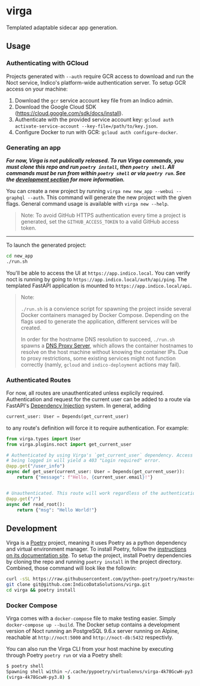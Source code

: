 # virga

Templated adaptable sidecar app generation.

## Usage

### Authenticating with GCloud

Projects generated with `--auth` require GCR access to download and run the Noct service, Indico's platform-wide authentication server. To setup GCR access on your machine:

1. Download the `gcr` service account key file from an Indico admin.
2. Download the Google Cloud SDK (<https://cloud.google.com/sdk/docs/install>).
3. Authenticate with the provided service account key: `gcloud auth activate-service-account --key-file=/path/to/key.json`.
4. Configure Docker to run with GCR: `gcloud auth configure-docker`.

### Generating an app

**_For now, Virga is not publically released. To run Virga commands, you must clone this repo and run `poetry install`, then `poetry shell`. All commands must be run from within `poetry shell` or via `poetry run`. See the [development section](#development) for more information._**

You can create a new project by running `virga new new_app --webui --graphql --auth`. This command will generate the new project with the given flags. General command usage is available with `virga new --help`.

> Note: To avoid GitHub HTTPS authentication every time a project is generated, set the `GITHUB_ACCESS_TOKEN` to a valid GitHub access token.

---

To launch the generated project:

```sh
cd new_app
./run.sh
```

You'll be able to access the UI at `https://app.indico.local`. You can verify noct is running by going to `https://app.indico.local/auth/api/ping`. The templated FastAPI application is mounted to `https://app.indico.local/api`.

> Note:
>
> `./run.sh` is a convience script for spawning the project inside several Docker containers managed by Docker Compose. Depending on the flags used to generate the application, different services will be created.
>
> In order for the hostname DNS resolution to succeed, `./run.sh` spawns a [DNS Proxy Server](https://mageddo.github.io/dns-proxy-server/latest/en/), which allows the container hostnames to resolve on the host machine without knowing the container IPs. Due to proxy restrictions, some existing services might not function correctly (namly, `gcloud` and `indico-deployment` actions may fail).

### Authenticated Routes

For now, all routes are unauthenticated unless explicily required. Authentication and request for the current user can be added to a route via FastAPI's [Dependency Injection](https://fastapi.tiangolo.com/tutorial/dependencies/?h=depends) system. In general, adding

```python
current_user: User = Depends(get_current_user)
```

to any route's definition will force it to require authentication. For example:

```python
from virga.types import User
from virga.plugins.noct import get_current_user

# Authenticated by using Virga's `get_current_user` dependency. Access to `/user_info` without
# being logged in will yield a 403 "Login required" error.
@app.get("/user_info")
async def get_user(current_user: User = Depends(get_current_user)):
    return {"message": f"Hello, {current_user.email}!"}


# Unauthenticated. This route will work regardless of the authentication state of the app.
@app.get("/")
async def read_root():
    return {"msg": "Hello World!"}
```

## Development

Virga is a [Poetry](https://python-poetry.org/) project, meaning it uses Poetry as a python dependency and virtual environment manager. To install Poetry, follow the [instructions on its documentation site](https://python-poetry.org/docs/). To setup the project, install Poetry dependencies by cloning the repo and running `poetry install` in the project directory. Combined, those command will look like the followin:

```sh
curl -sSL https://raw.githubusercontent.com/python-poetry/poetry/master/get-poetry.py | python -
git clone git@github.com:IndicoDataSolutions/virga.git
cd virga && poetry install
```

### Docker Compose

Virga comes with a `docker-compose` file to make testing easier. Simply `docker-compose up --build`. The Docker setup contains a development version of Noct running an PostgreSQL 9.6.x server running on Alpine, reachable at `http://noct:5000` and `http://noct-db:5432` respectivly.

You can also run the Virga CLI from your host machine by executing through Poetry `poetry run` or via a Poetry shell:

```sh
$ poetry shell
Spawning shell within ~/.cache/pypoetry/virtualenvs/virga-4k78GcwH-py3.8
(virga-4k78GcwH-py3.8) $ 
```
